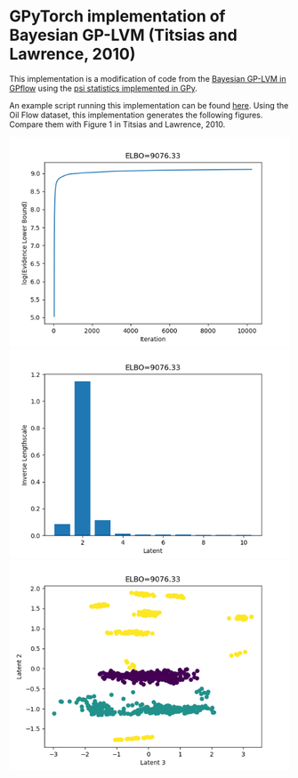 # GPyTorch implementation of Bayesian GP-LVM (Titsias and Lawrence, 2010)

This implementation is a modification of code from the [Bayesian GP-LVM in GPflow](https://gpflow.readthedocs.io/en/master/_modules/gpflow/models/gplvm.html#BayesianGPLVM) using the [psi statistics implemented in GPy](https://gpy.readthedocs.io/en/deploy/GPy.kern.src.psi_comp.html#module-GPy.kern.src.psi_comp.rbf_psi_comp).

An example script running this implementation can be found [here](scripts/doOptimizeBGPLVM.py). Using the Oil Flow dataset, this implementation generates the following figures. Compare them with Figure 1 in Titsias and Lawrence, 2010.

<img src="figures/59052569_pytorchOptim_elbo.png" width="550"><img src="figures/59052569_pytorchOptim_lengthscales.png" width="550"><img src="figures/59052569_pytorchOptim_2latents.png" width="550">
